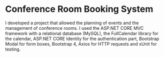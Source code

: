 # Conference Room Booking System

I developed a project that allowed the planning of events and the management of conference rooms. I used the ASP.NET CORE MVC framework with a relational database (MySQL), the FullCalendar library for the calendar, ASP.NET CORE Identity for the authentication part, Bootstrap Modal for form boxes, Bootstrap 4, Axios for HTTP requests and xUnit for testing.
